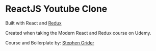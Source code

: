 # ReactJS Youtube Clone
Built with React and [Redux](https://www.udemy.com/react-redux/)

Created when taking the Modern React and Redux course on Udemy.

Course and Boilerplate by: [Stephen Grider](https://github.com/stephengrider)

